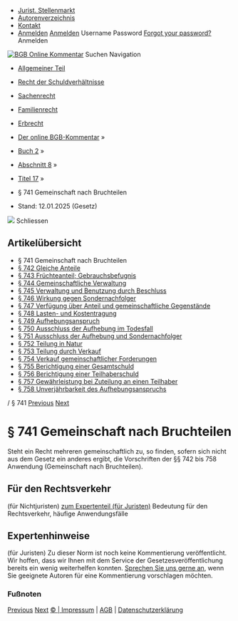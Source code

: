   * [Jurist. Stellenmarkt](https://bgb.kommentar.de/Buch-2/Abschnitt-8/Titel-17/</job-board> "Jurist. Stellenmarkt")
  * [Autorenverzeichnis](https://bgb.kommentar.de/Buch-2/Abschnitt-8/Titel-17/</Autorenverzeichnis> "Autorenverzeichnis")
  * [Kontakt](https://bgb.kommentar.de/Buch-2/Abschnitt-8/Titel-17/</Kontakt>)
  * [Anmelden](https://bgb.kommentar.de/Buch-2/Abschnitt-8/Titel-17/<#login> "show login form") [Anmelden](https://bgb.kommentar.de/Buch-2/Abschnitt-8/Titel-17/<#> "hide login form") Username Password
[Forgot your password?](https://bgb.kommentar.de/Buch-2/Abschnitt-8/Titel-17/</user/forgotpassword>) Anmelden 


[![BGB Online Kommentar](https://bgb.kommentar.de/extension/bgb/design/bgb/images/logo.png)](https://bgb.kommentar.de/Buch-2/Abschnitt-8/Titel-17/</> "BGB Online Kommentar")
Suchen
Navigation
  * [Allgemeiner Teil](https://bgb.kommentar.de/Buch-2/Abschnitt-8/Titel-17/</Buch-1>)
  * [Recht der Schuldverhältnisse](https://bgb.kommentar.de/Buch-2/Abschnitt-8/Titel-17/</Buch-2>)
  * [Sachenrecht](https://bgb.kommentar.de/Buch-2/Abschnitt-8/Titel-17/</Buch-3>)
  * [Familienrecht](https://bgb.kommentar.de/Buch-2/Abschnitt-8/Titel-17/</Buch-4>)
  * [Erbrecht](https://bgb.kommentar.de/Buch-2/Abschnitt-8/Titel-17/</Buch-5>)


  * [Der online BGB-Kommentar](https://bgb.kommentar.de/Buch-2/Abschnitt-8/Titel-17/</>) »
  * [Buch 2](https://bgb.kommentar.de/Buch-2/Abschnitt-8/Titel-17/</Buch-2>) »
  * [Abschnitt 8](https://bgb.kommentar.de/Buch-2/Abschnitt-8/Titel-17/</Buch-2/Abschnitt-8>) »
  * [Titel 17](https://bgb.kommentar.de/Buch-2/Abschnitt-8/Titel-17/</Buch-2/Abschnitt-8/Titel-17>) »
  * § 741 Gemeinschaft nach Bruchteilen 
  * Stand: 12.01.2025 (Gesetz) 


![](https://vg01.met.vgwort.de/na/1c9909529ead4f509072c06d9081a7d5)
Schliessen 
## Artikelübersicht
  * § 741 Gemeinschaft nach Bruchteilen 
  * [ § 742 Gleiche Anteile ](https://bgb.kommentar.de/Buch-2/Abschnitt-8/Titel-17/</Buch-2/Abschnitt-8/Titel-17/Gleiche-Anteile>)
  * [ § 743 Früchteanteil; Gebrauchsbefugnis ](https://bgb.kommentar.de/Buch-2/Abschnitt-8/Titel-17/</Buch-2/Abschnitt-8/Titel-17/Fruechteanteil-Gebrauchsbefugnis>)
  * [ § 744 Gemeinschaftliche Verwaltung ](https://bgb.kommentar.de/Buch-2/Abschnitt-8/Titel-17/</Buch-2/Abschnitt-8/Titel-17/Gemeinschaftliche-Verwaltung>)
  * [ § 745 Verwaltung und Benutzung durch Beschluss ](https://bgb.kommentar.de/Buch-2/Abschnitt-8/Titel-17/</Buch-2/Abschnitt-8/Titel-17/Verwaltung-und-Benutzung-durch-Beschluss>)
  * [ § 746 Wirkung gegen Sondernachfolger ](https://bgb.kommentar.de/Buch-2/Abschnitt-8/Titel-17/</Buch-2/Abschnitt-8/Titel-17/Wirkung-gegen-Sondernachfolger>)
  * [ § 747 Verfügung über Anteil und gemeinschaftliche Gegenstände ](https://bgb.kommentar.de/Buch-2/Abschnitt-8/Titel-17/</Buch-2/Abschnitt-8/Titel-17/Verfuegung-ueber-Anteil-und-gemeinschaftliche-Gegenstaende>)
  * [ § 748 Lasten- und Kostentragung ](https://bgb.kommentar.de/Buch-2/Abschnitt-8/Titel-17/</Buch-2/Abschnitt-8/Titel-17/Lasten-und-Kostentragung>)
  * [ § 749 Aufhebungsanspruch ](https://bgb.kommentar.de/Buch-2/Abschnitt-8/Titel-17/</Buch-2/Abschnitt-8/Titel-17/Aufhebungsanspruch>)
  * [ § 750 Ausschluss der Aufhebung im Todesfall ](https://bgb.kommentar.de/Buch-2/Abschnitt-8/Titel-17/</Buch-2/Abschnitt-8/Titel-17/Ausschluss-der-Aufhebung-im-Todesfall>)
  * [ § 751 Ausschluss der Aufhebung und Sondernachfolger ](https://bgb.kommentar.de/Buch-2/Abschnitt-8/Titel-17/</Buch-2/Abschnitt-8/Titel-17/Ausschluss-der-Aufhebung-und-Sondernachfolger>)
  * [ § 752 Teilung in Natur ](https://bgb.kommentar.de/Buch-2/Abschnitt-8/Titel-17/</Buch-2/Abschnitt-8/Titel-17/Teilung-in-Natur>)
  * [ § 753 Teilung durch Verkauf ](https://bgb.kommentar.de/Buch-2/Abschnitt-8/Titel-17/</Buch-2/Abschnitt-8/Titel-17/Teilung-durch-Verkauf>)
  * [ § 754 Verkauf gemeinschaftlicher Forderungen ](https://bgb.kommentar.de/Buch-2/Abschnitt-8/Titel-17/</Buch-2/Abschnitt-8/Titel-17/Verkauf-gemeinschaftlicher-Forderungen>)
  * [ § 755 Berichtigung einer Gesamtschuld ](https://bgb.kommentar.de/Buch-2/Abschnitt-8/Titel-17/</Buch-2/Abschnitt-8/Titel-17/Berichtigung-einer-Gesamtschuld>)
  * [ § 756 Berichtigung einer Teilhaberschuld ](https://bgb.kommentar.de/Buch-2/Abschnitt-8/Titel-17/</Buch-2/Abschnitt-8/Titel-17/Berichtigung-einer-Teilhaberschuld>)
  * [ § 757 Gewährleistung bei Zuteilung an einen Teilhaber ](https://bgb.kommentar.de/Buch-2/Abschnitt-8/Titel-17/</Buch-2/Abschnitt-8/Titel-17/Gewaehrleistung-bei-Zuteilung-an-einen-Teilhaber>)
  * [ § 758 Unverjährbarkeit des Aufhebungsanspruchs ](https://bgb.kommentar.de/Buch-2/Abschnitt-8/Titel-17/</Buch-2/Abschnitt-8/Titel-17/Unverjaehrbarkeit-des-Aufhebungsanspruchs>)


/ § 741 
[Previous](https://bgb.kommentar.de/Buch-2/Abschnitt-8/Titel-17/</Buch-2/Abschnitt-8/Titel-16/Untertitel-3/Ausscheiden-eines-Gesellschafters> "§ 740c Ausscheiden eines Gesellschafters") [Next](https://bgb.kommentar.de/Buch-2/Abschnitt-8/Titel-17/</Buch-2/Abschnitt-8/Titel-17/Gleiche-Anteile> "§ 742 Gleiche Anteile")
# § 741 Gemeinschaft nach Bruchteilen
Steht ein Recht mehreren gemeinschaftlich zu, so finden, sofern sich nicht aus dem Gesetz ein anderes ergibt, die Vorschriften der §§ 742 bis 758 Anwendung (Gemeinschaft nach Bruchteilen).
## Für den Rechtsverkehr 
(für Nichtjuristen)
[zum Expertenteil (für Juristen)](https://bgb.kommentar.de/Buch-2/Abschnitt-8/Titel-17/<#expertenhinweise>)
Bedeutung für den Rechtsverkehr, häufige Anwendungsfälle
## Expertenhinweise
(für Juristen)
Zu dieser Norm ist noch keine Kommentierung veröffentlicht. Wir hoffen, dass wir Ihnen mit dem Service der Gesetzesveröffentlichung bereits ein wenig weiterhelfen konnten. [Sprechen Sie uns gerne an](https://bgb.kommentar.de/Buch-2/Abschnitt-8/Titel-17/</Kontakt>), wenn Sie geeignete Autoren für eine Kommentierung vorschlagen möchten. 
### Fußnoten
[Previous](https://bgb.kommentar.de/Buch-2/Abschnitt-8/Titel-17/</Buch-2/Abschnitt-8/Titel-16/Untertitel-3/Ausscheiden-eines-Gesellschafters> "§ 740c Ausscheiden eines Gesellschafters") [Next](https://bgb.kommentar.de/Buch-2/Abschnitt-8/Titel-17/</Buch-2/Abschnitt-8/Titel-17/Gleiche-Anteile> "§ 742 Gleiche Anteile")
[© | Impressum](https://bgb.kommentar.de/Buch-2/Abschnitt-8/Titel-17/</Kontakt>) | [AGB](https://bgb.kommentar.de/Buch-2/Abschnitt-8/Titel-17/</AGB>) | [Datenschutzerklärung](https://bgb.kommentar.de/Buch-2/Abschnitt-8/Titel-17/</Datenschutzerklaerung-fuer-Leser>)
